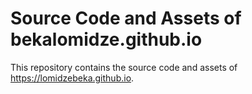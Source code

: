 # Source Code and Assets of bekalomidze.github.io

This repository contains the source code and assets of https://lomidzebeka.github.io.

